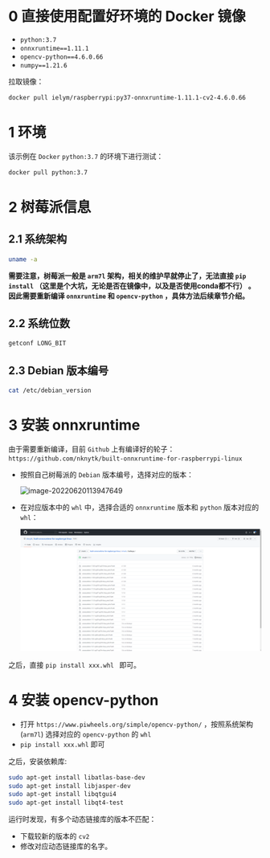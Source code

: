 # 0 直接使用配置好环境的 Docker 镜像

+ `python:3.7`
+ `onnxruntime==1.11.1`
+ `opencv-python==4.6.0.66`
+ `numpy==1.21.6`

拉取镜像：

```bash
docker pull ielym/raspberrypi:py37-onnxruntime-1.11.1-cv2-4.6.0.66
```



# 1 环境

该示例在 `Docker` `python:3.7`  的环境下进行测试：

```bash
docker pull python:3.7
```



# 2 树莓派信息

## 2.1 系统架构

```bash
uname -a
```

**需要注意，树莓派一般是 `arm7l` 架构，相关的维护早就停止了，无法直接 `pip install` （这里是个大坑，无论是否在镜像中，以及是否使用conda都不行） 。因此需要重新编译 `onnxruntime` 和 `opencv-python` ，具体方法后续章节介绍。**

## 2.2 系统位数

```bash
getconf LONG_BIT
```

## 2.3 Debian 版本编号

```bash
cat /etc/debian_version
```



# 3 安装 onnxruntime

由于需要重新编译，目前 `Github` 上有编译好的轮子：`https://github.com/nknytk/built-onnxruntime-for-raspberrypi-linux`

+ 按照自己树莓派的 `Debian` 版本编号，选择对应的版本：

  ![image-20220620113947649](../imgs/image-20220620113947649.png)

+ 在对应版本中的 `whl` 中，选择合适的 `onnxruntime` 版本和 `python` 版本对应的 `whl`：

  ![image-20220620114046366](./imgs/image-20220620114046366.png)

之后，直接 `pip install xxx.whl ` 即可。



# 4 安装 opencv-python

+ 打开 `https://www.piwheels.org/simple/opencv-python/` ，按照系统架构 (`arm7l`) 选择对应的 `opencv-python` 的 `whl`
+ `pip install xxx.whl` 即可

之后，安装依赖库:

```bash
sudo apt-get install libatlas-base-dev
sudo apt-get install libjasper-dev
sudo apt-get install libqtgui4
sudo apt-get install libqt4-test
```

运行时发现，有多个动态链接库的版本不匹配：

+ 下载较新的版本的 `cv2`
+ 修改对应动态链接库的名字。

